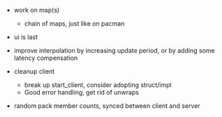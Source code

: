 - work on map(s)
  - chain of maps, just like on pacman
- ui is last
- improve interpolation by increasing update period, or by adding some latency compensation
- cleanup client
  - break up start_client, consider adopting struct/impl
  - Good error handling, get rid of unwraps

- random pack member counts, synced between client and server
